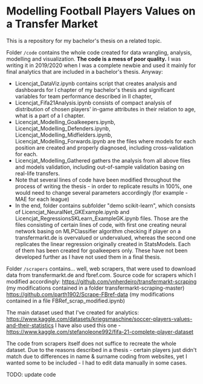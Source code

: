 # Modelling Football Players Values on a Transfer Market

This is a repository for my bachelor's thesis on a related topic. 

Folder <code>/code</code> contains the whole code created for data wrangling, analysis, modelling and visualization. 
**The code is a mess of poor quality.** I was writing it in 2019/2020 when I was a complete newbie and used it mainly for final analytics that are included in a bachelor's thesis. 
Anyway:
- Licencjat_DataViz.ipynb contains script that creates analysis and dashboards for I chapter of my bachelor's thesis and significant variables for team performance described in II chapter,
- Licencjat_Fifa21Analysis.ipynb consists of compact analysis of distribution of chosen players' in-game attributes in their relation to age, what is a part of a I chapter.
- Licencjat_Modelling_Goalkeepers.ipynb, Licencjat_Modelling_Defenders.ipynb, Licencjat_Modelling_Midfielders.ipynb, Licencjat_Modelling_Forwards.ipynb are the files where models for each position are created and properly diagnosed, including cross-validation for each.
- Licencjat_Modelling_Gathered gathers the analysis from all above files and models validation, including out-of-sample validation basing on real-life transfers.
- Note that several lines of code have been modified throughout the process of writing the thesis - in order to replicate results in 100%, one would need to change several parameters accordingly (for example - MAE for each league)
- In the end, folder contains subfolder "demo scikit-learn", which consists of Licencjat_NeuralNet_GKExample.ipynb and Licencjat_RegressionsSKLearn_ExampleGK.ipynb files. Those are the files consisting of certain lines of code, with first one creating neural network basing on MLPClassifier algorithm checking if player on a transfermarkt.de is overvalued or undervalued, whereas the second one replicates the linear regression originally created in StatsModels. Each of them has been created for goalkeepers only. These have not been developed further as I have not used them in a final thesis.

Folder <code>/scrapers</code> contains... well, web scrapers, that were used to download data from transfermarkt.de and fbref.com.
Source code for scrapers which I modified accordingly:
https://github.com/vnherdeiro/transfermarkt-scraping (my modifications contained in a folder transfermarkt-scraping-master)
https://github.com/parth1902/Scrape-FBref-data (my modifications contained in a file FBRef_scrap_modified.ipynb)

The main dataset used that I've created for analytics: https://www.kaggle.com/datasets/kriegsmaschine/soccer-players-values-and-their-statistics
I have also used this one - https://www.kaggle.com/stefanoleone992/fifa-21-complete-player-dataset

The code from scrapers itself does not suffice to recreate the whole dataset. Due to the reasons described in a thesis - certain players just didn't match due to differences in name & surname coding from websites, yet I wanted some to be included - I had to edit data manually in some cases.

TODO: update code




